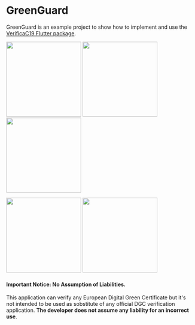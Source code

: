 # GreenGuard

GreenGuard is an example project to show how to implement and use the [VerificaC19 Flutter package](https://github.com/mastro993/verificaC19-flutter).

<img src="https://github.com/mastro993/greenguard_app/blob/master/screens/home.PNG" data-canonical-src="https://github.com/mastro993/greenguard_app/blob/master/screens/home.PNG" width="200" /> <img src="https://github.com/mastro993/greenguard_app/blob/master/screens/mode_select.PNG" data-canonical-src="https://github.com/mastro993/greenguard_app/blob/master/screens/mode_select.PNG" width="200" />
<img src="https://github.com/mastro993/greenguard_app/blob/master/screens/dgc_scan.PNG" data-canonical-src="https://github.com/mastro993/greenguard_app/blob/master/screens/dgc_scan.PNG" width="200" />

<img src="https://github.com/mastro993/greenguard_app/blob/master/screens/dgc_valid.jpg" data-canonical-src="https://github.com/mastro993/greenguard_app/blob/master/screens/dgc_valid.jpg" width="200" /> <img src="https://github.com/mastro993/greenguard_app/blob/master/screens/dgc_not_valid.PNG" data-canonical-src="https://github.com/mastro993/greenguard_app/blob/master/screens/dgc_not_valid.PNG" width="200" />

#### Important Notice: No Assumption of Liabilities.

This application can verify any European Digital Green Certificate but it's not intended to be used as sobstitute of any official DGC verification application. **The developer does not assume any liability for an incorrect use**.
